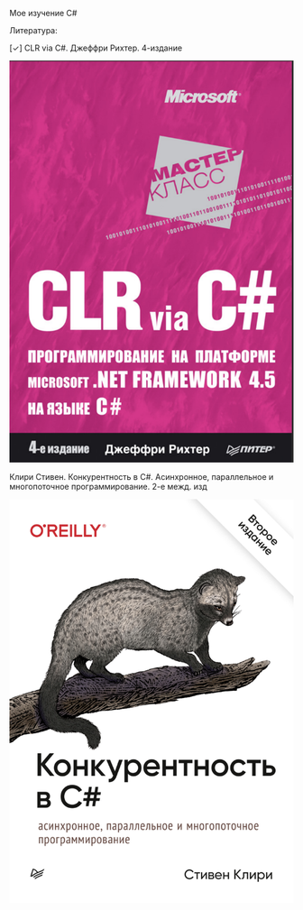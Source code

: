 Мое изучение C#

Литература:

[&check;] CLR via C#. Джеффри Рихтер. 4-издание

![](images/clr_via_scharp.png)

Клири Стивен. Конкурентность в C#. Асинхронное, параллельное и многопоточное программирование. 2-е межд. изд

![](images/concurrency.png)